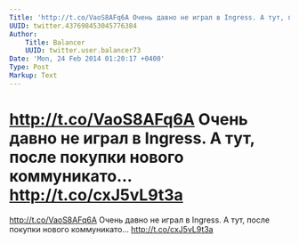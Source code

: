 ```yaml
---
Title: 'http://t.co/VaoS8AFq6A Очень давно не играл в Ingress. А тут, после покупки нового коммуникато… http://t.co/cxJ5vL9t3a'
UUID: twitter.437698453045776384
Author:
    Title: Balancer
    UUID: twitter.user.balancer73
Date: 'Mon, 24 Feb 2014 01:20:17 +0400'
Type: Post
Markup: Text
---
```


# http://t.co/VaoS8AFq6A Очень давно не играл в Ingress. А тут, после покупки нового коммуникато… http://t.co/cxJ5vL9t3a

http://t.co/VaoS8AFq6A
Очень давно не играл в Ingress. А тут, после покупки нового
коммуникато… http://t.co/cxJ5vL9t3a
